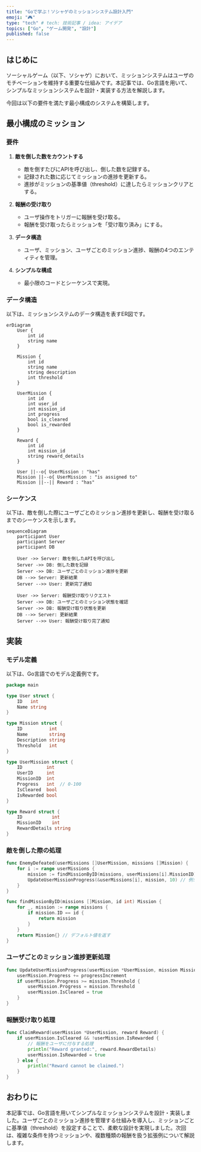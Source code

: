 ```yaml
---
title: "Goで学ぶ！ソシャゲのミッションシステム設計入門"
emoji: "🎮"
type: "tech" # tech: 技術記事 / idea: アイデア
topics: ["Go", "ゲーム開発", "設計"]
published: false
---
```


## はじめに

ソーシャルゲーム（以下、ソシャゲ）において、ミッションシステムはユーザのモチベーションを維持する重要な仕組みです。本記事では、Go言語を用いて、シンプルなミッションシステムを設計・実装する方法を解説します。

今回は以下の要件を満たす最小構成のシステムを構築します。

## 最小構成のミッション

### 要件
1. **敵を倒した数をカウントする**
   - 敵を倒すたびにAPIを呼び出し、倒した数を記録する。
   - 記録された数に応じてミッションの進捗を更新する。
   - 進捗がミッションの基準値（threshold）に達したらミッションクリアとする。

2. **報酬の受け取り**
   - ユーザ操作をトリガーに報酬を受け取る。
   - 報酬を受け取ったらミッションを「受け取り済み」にする。

3. **データ構造**
   - ユーザ、ミッション、ユーザごとのミッション進捗、報酬の4つのエンティティを管理。

4. **シンプルな構成**
   - 最小限のコードとシーケンスで実現。

### データ構造

以下は、ミッションシステムのデータ構造を表すER図です。

```mermaid
erDiagram
    User {
        int id
        string name
    }
    
    Mission {
        int id
        string name
        string description
        int threshold
    }
    
    UserMission {
        int id
        int user_id
        int mission_id
        int progress
        bool is_cleared
        bool is_rewarded
    }
    
    Reward {
        int id
        int mission_id
        string reward_details
    }
    
    User ||--o{ UserMission : "has"
    Mission ||--o{ UserMission : "is assigned to"
    Mission ||--|| Reward : "has"
```

### シーケンス

以下は、敵を倒した際にユーザごとのミッション進捗を更新し、報酬を受け取るまでのシーケンスを示します。

```mermaid
sequenceDiagram
    participant User
    participant Server
    participant DB

    User ->> Server: 敵を倒したAPIを呼び出し
    Server ->> DB: 倒した数を記録
    Server ->> DB: ユーザごとのミッション進捗を更新
    DB -->> Server: 更新結果
    Server -->> User: 更新完了通知

    User ->> Server: 報酬受け取りリクエスト
    Server ->> DB: ユーザごとのミッション状態を確認
    Server ->> DB: 報酬受け取り状態を更新
    DB -->> Server: 更新結果
    Server -->> User: 報酬受け取り完了通知
```

## 実装

### モデル定義

以下は、Go言語でのモデル定義例です。

```go
package main

type User struct {
	ID   int
	Name string
}

type Mission struct {
	ID          int
	Name        string
	Description string
	Threshold   int
}

type UserMission struct {
	ID         int
	UserID     int
	MissionID  int
	Progress   int  // 0-100
	IsCleared  bool
	IsRewarded bool
}

type Reward struct {
	ID           int
	MissionID    int
	RewardDetails string
}
```

### 敵を倒した際の処理

```go
func EnemyDefeated(userMissions []UserMission, missions []Mission) {
	for i := range userMissions {
		mission := findMissionByID(missions, userMissions[i].MissionID)
		UpdateUserMissionProgress(&userMissions[i], mission, 10) // 例: 1体倒すごとに10%進捗
	}
}

func findMissionByID(missions []Mission, id int) Mission {
	for _, mission := range missions {
		if mission.ID == id {
			return mission
		}
	}
	return Mission{} // デフォルト値を返す
}
```

### ユーザごとのミッション進捗更新処理

```go
func UpdateUserMissionProgress(userMission *UserMission, mission Mission, progressIncrement int) {
	userMission.Progress += progressIncrement
	if userMission.Progress >= mission.Threshold {
		userMission.Progress = mission.Threshold
		userMission.IsCleared = true
	}
}
```

### 報酬受け取り処理

```go
func ClaimReward(userMission *UserMission, reward Reward) {
	if userMission.IsCleared && !userMission.IsRewarded {
		// 報酬をユーザに付与する処理
		println("Reward granted:", reward.RewardDetails)
		userMission.IsRewarded = true
	} else {
		println("Reward cannot be claimed.")
	}
}
```

## おわりに

本記事では、Go言語を用いてシンプルなミッションシステムを設計・実装しました。ユーザごとのミッション進捗を管理する仕組みを導入し、ミッションごとに基準値（threshold）を設定することで、柔軟な設計を実現しました。次回は、複雑な条件を持つミッションや、複数種類の報酬を扱う拡張例について解説します。
